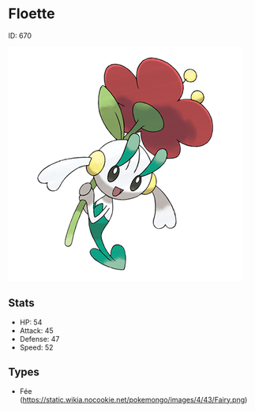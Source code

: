 # Floette


ID: 670

![](https://raw.githubusercontent.com/PokeAPI/sprites/master/sprites/pokemon/other/official-artwork/670.png "Floette")

## Stats


 - HP: 54
 - Attack: 45
 - Defense: 47
 - Speed: 52

## Types


 - Fée (https://static.wikia.nocookie.net/pokemongo/images/4/43/Fairy.png)
